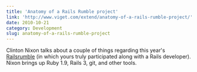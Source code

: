 ```yaml
---
title: 'Anatomy of a Rails Rumble project'
link: 'http://www.viget.com/extend/anatomy-of-a-rails-rumble-project/'
date: 2010-10-21
category: Development
slug: anatomy-of-a-rails-rumble-project
---
```


Clinton Nixon talks about a couple of things regarding this year's [Railsrumble](http://railsrumble.com) (in which yours truly participated along with a Rails developer). Nixon brings up Ruby 1.9, Rails 3, git, and other tools.
